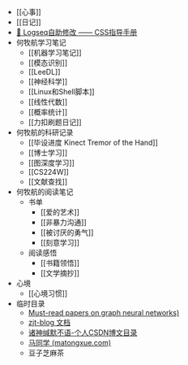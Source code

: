- [[心事]]
- [[日记]]
- [💅 Logseq自助修改 —— CSS指导手册](https://zhuanlan.zhihu.com/p/548640615)
- 何牧航学习笔记
	- [[机器学习笔记]]
	- [[模态识别]]
	- [[LeeDL]]
	- [[神经科学]]
	- [[Linux和Shell脚本]]
	- [[线性代数]]
	- [[概率统计]]
	- [[力扣刷题日记]]
- 何牧航的科研记录
	- [[毕设进度 Kinect Tremor of the Hand]]
	- [[博士学习]]
	- [[图深度学习]]
	- [[CS224W]]
	- [[文献查找]]
- 何牧航的阅读笔记
	- 书单
		- [[爱的艺术]]
		- [[非暴力沟通]]
		- [[被讨厌的勇气]]
		- [[刻意学习]]
	- 阅读感悟
		- [[书籍领悟]]
		- [[文学摘抄]]
- 心境
	- [[心境习惯]]
- 临时目录
	- [ Must-read papers on graph neural networks)](https://github.com/thunlp/GNNPapers?source=post_page-----f24d4eb2cc2b--------------------------------#survey-papers)
	- [zjt-blog 文档](https://zjt-blog.readthedocs.io/zh/latest/%E7%94%9F%E6%B4%BB/index.html)
	- [诸神缄默不语-个人CSDN博文目录](https://blog.csdn.net/PolarisRisingWar/article/details/116396744)
	- [马同学 (matongxue.com)](https://www.matongxue.com/login/?url=https://www.matongxue.com/madocs/447)
	- 豆子芝麻茶